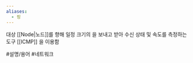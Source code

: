 ```yaml
---
aliases:
  - 핑
---
```

대상 [[Node|노드]]를 향해 일정 크기의 을 보내고 받아 수신 상태 및 속도를 측정하는 도구
[[ICMP]] 을 이용함

#설명/용어 #네트워크